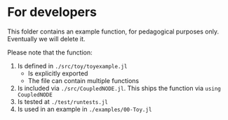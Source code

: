 # For developers

This folder contains an example function, for pedagogical purposes only. Eventually we will delete it.

Please note that the function:

1. Is defined in `./src/toy/toyexample.jl`
   - Is explicitly exported
   - The file can contain multiple functions
2. Is included via `./src/CoupledNODE.jl`. This ships the function via `using CoupledNODE`
3. Is tested at `./test/runtests.jl`
4. Is used in an example in `./examples/00-Toy.jl`